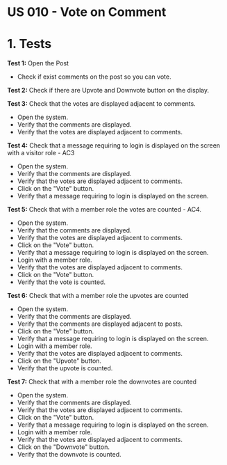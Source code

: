 # US 010 - Vote on Comment 

# 1. Tests 

**Test 1:** Open the Post
* Check if exist comments on the post so you can vote.

**Test 2:** Check if there are Upvote and Downvote button on the display.

**Test 3:** Check that the votes are displayed adjacent to comments.

* Open the system.
* Verify that the comments are displayed.
* Verify that the votes are displayed adjacent to comments.

 **Test 4:** Check that a message requiring to login is displayed on the screen with a visitor role - AC3

* Open the system.
* Verify that the comments are displayed.
* Verify that the votes are displayed adjacent to comments.
* Click on the "Vote" button.
* Verify that a message requiring to login is displayed on the screen.

**Test 5:** Check that with a member role the votes are counted - AC4.

* Open the system.
* Verify that the comments are displayed.
* Verify that the votes are displayed adjacent to comments.
* Click on the "Vote" button.
* Verify that a message requiring to login is displayed on the screen.
* Login with a member role.
* Verify that the votes are displayed adjacent to comments.
* Click on the "Vote" button.
* Verify that the vote is counted.

**Test 6:** Check that with a member role the upvotes are counted

* Open the system.
* Verify that the comments are displayed.
* Verify that the comments are displayed adjacent to posts.
* Click on the "Vote" button.
* Verify that a message requiring to login is displayed on the screen.
* Login with a member role.
* Verify that the votes are displayed adjacent to comments.
* Click on the "Upvote" button.
* Verify that the upvote is counted.

**Test 7:** Check that with a member role the downvotes are counted

* Open the system.
* Verify that the comments are displayed.
* Verify that the votes are displayed adjacent to comments.
* Click on the "Vote" button.
* Verify that a message requiring to login is displayed on the screen.
* Login with a member role.
* Verify that the votes are displayed adjacent to comments.
* Click on the "Downvote" button.
* Verify that the downvote is counted.

